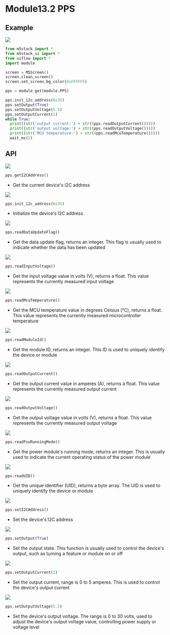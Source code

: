 # Module13.2 PPS

## Example

<img class="blockly_svg" src="https://m5stack.oss-cn-shenzhen.aliyuncs.com/resource/docs/static/assets/img/uiflow/blockly/modules/pps/uiflow_block_pps_demo.svg">

```python
from m5stack import *
from m5stack_ui import *
from uiflow import *
import module

screen = M5Screen()
screen.clean_screen()
screen.set_screen_bg_color(0xFFFFFF)

pps = module.get(module.PPS)

pps.init_i2c_address(0x35)
pps.setOutput(True)
pps.setOutputVoltage(5.5)
pps.setOutputCurrent(1)
while True:
  print((str('output current:') + str((pps.readOutputCurrent()))))
  print((str('output voltage:') + str((pps.readOutputVoltage()))))
  print((str('MCU temperature:') + str((pps.readMcuTemperature()))))
  wait_ms(2)
```

## API

<img class="blockly_svg" src="https://m5stack.oss-cn-shenzhen.aliyuncs.com/resource/docs/static/assets/img/uiflow/blockly/modules/pps/uiflow_block_module_pps_getI2CAddress.svg">

```python
pps.getI2CAddress()
```

- Get the current device's I2C address

<img class="blockly_svg" src="https://m5stack.oss-cn-shenzhen.aliyuncs.com/resource/docs/static/assets/img/uiflow/blockly/modules/pps/uiflow_block_module_pps_init.svg">

```python
pps.init_i2c_address(0x35)
```

- Initialize the device's I2C address

<img class="blockly_svg" src="https://m5stack.oss-cn-shenzhen.aliyuncs.com/resource/docs/static/assets/img/uiflow/blockly/modules/pps/uiflow_block_module_pps_readDataUpdateFlag.svg">

```python
pps.readDataUpdateFlag()
```

- Get the data update flag, returns an integer. This flag is usually used to indicate whether the data has been updated

<img class="blockly_svg" src="https://m5stack.oss-cn-shenzhen.aliyuncs.com/resource/docs/static/assets/img/uiflow/blockly/modules/pps/uiflow_block_module_pps_readInputVoltage.svg">

```python
pps.readInputVoltage()
```

- Get the input voltage value in volts (V), returns a float. This value represents the currently measured input voltage

<img class="blockly_svg" src="https://m5stack.oss-cn-shenzhen.aliyuncs.com/resource/docs/static/assets/img/uiflow/blockly/modules/pps/uiflow_block_module_pps_readMcuTemperature.svg">

```python
pps.readMcuTemperature()
```

- Get the MCU temperature value in degrees Celsius (°C), returns a float. This value represents the currently measured microcontroller temperature

<img class="blockly_svg" src="https://m5stack.oss-cn-shenzhen.aliyuncs.com/resource/docs/static/assets/img/uiflow/blockly/modules/pps/uiflow_block_module_pps_readModuleId.svg">

```python
pps.readModuleId()
```

- Get the module ID, returns an integer. This ID is used to uniquely identify the device or module

<img class="blockly_svg" src="https://m5stack.oss-cn-shenzhen.aliyuncs.com/resource/docs/static/assets/img/uiflow/blockly/modules/pps/uiflow_block_module_pps_readOutputCurrent.svg">

```python
pps.readOutputCurrent()
```

- Get the output current value in amperes (A), returns a float. This value represents the currently measured output current

<img class="blockly_svg" src="https://m5stack.oss-cn-shenzhen.aliyuncs.com/resource/docs/static/assets/img/uiflow/blockly/modules/pps/uiflow_block_module_pps_readOutputVoltage.svg">

```python
pps.readOutputVoltage()
```

- Get the output voltage value in volts (V), returns a float. This value represents the currently measured output voltage

<img class="blockly_svg" src="https://m5stack.oss-cn-shenzhen.aliyuncs.com/resource/docs/static/assets/img/uiflow/blockly/modules/pps/uiflow_block_module_pps_readPsuRunningMode.svg">

```python
pps.readPsuRunningMode()
```

- Get the power module's running mode, returns an integer. This is usually used to indicate the current operating status of the power module

<img class="blockly_svg" src="https://m5stack.oss-cn-shenzhen.aliyuncs.com/resource/docs/static/assets/img/uiflow/blockly/modules/pps/uiflow_block_module_pps_readUID.svg">

```python
pps.readUID()
```

- Get the unique identifier (UID), returns a byte array. The UID is used to uniquely identify the device or module

<img class="blockly_svg" src="https://m5stack.oss-cn-shenzhen.aliyuncs.com/resource/docs/static/assets/img/uiflow/blockly/modules/pps/uiflow_block_module_pps_setI2CAddress.svg">

```python
pps.setI2CAddress()
```

- Set the device's I2C address

<img class="blockly_svg" src="https://m5stack.oss-cn-shenzhen.aliyuncs.com/resource/docs/static/assets/img/uiflow/blockly/modules/pps/uiflow_block_module_pps_setOutput.svg">

```python
pps.setOutput(True)
```

- Set the output state. This function is usually used to control the device's output, such as turning a feature or module on or off

<img class="blockly_svg" src="https://m5stack.oss-cn-shenzhen.aliyuncs.com/resource/docs/static/assets/img/uiflow/blockly/modules/pps/uiflow_block_module_pps_setOutputCurrent.svg">

```python
pps.setOutputCurrent(1)
```

- Set the output current, range is 0 to 5 amperes. This is used to control the device's output current

<img class="blockly_svg" src="https://m5stack.oss-cn-shenzhen.aliyuncs.com/resource/docs/static/assets/img/uiflow/blockly/modules/pps/uiflow_block_module_pps_setOutputVoltage.svg">

```python
pps.setOutputVoltage(5.5)
```

- Set the device's output voltage. The range is 0 to 30 volts, used to adjust the device's output voltage value, controlling power supply or voltage level